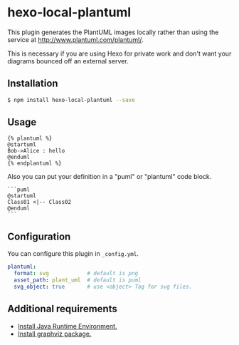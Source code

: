 # hexo-local-plantuml

This plugin generates the PlantUML images locally rather than using the service at http://www.plantuml.com/plantuml/. 

This is necessary if you are using Hexo for private work and don't want your diagrams bounced off an external server.

## Installation

```bash
$ npm install hexo-local-plantuml --save
```

## Usage

```
{% plantuml %}
@startuml
Bob->Alice : hello
@enduml
{% endplantuml %}
```

Also you can put your definition in a "puml" or "plantuml" code block.

    ```puml
    @startuml
    Class01 <|-- Class02
    @enduml
    ```

## Configuration

You can configure this plugin in `_config.yml`.

```yml
plantuml:
  format: svg            # default is png
  asset_path: plant_uml  # default is puml
  svg_object: true       # use <object> Tag for svg files.
```

## Additional requirements

- [Install Java Runtime Environment.](https://www.java.com/download)
- [Install graphviz package.](http://www.graphviz.org/Download..php)